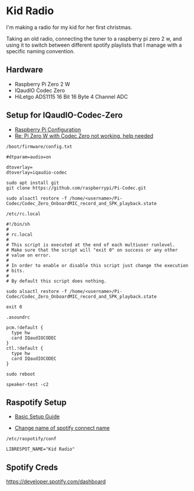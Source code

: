 # Kid Radio

I'm making a radio for my kid for her first christmas.

Taking an old radio, connecting the tuner to a raspberry pi zero 2 w, and using it to switch between different spotify playlists that I manage with a specific naming convention.

## Hardware

- Raspberry Pi Zero 2 W 
- IQaudIO Codec Zero
- HiLetgo ADS1115 16 Bit 16 Byte 4 Channel ADC

## Setup for IQaudIO-Codec-Zero

- [Raspberry Pi Configuration](https://www.raspberrypi.com/documentation/accessories/audio.html#configuration)
- [Re: Pi Zero W with Codec Zero not working, help needed](https://forums.raspberrypi.com/viewtopic.php?t=351641#p2108752)

`/boot/firmware/config.txt`

```
#dtparam=audio=on

dtoverlay=
dtoverlay=iqaudio-codec
```

```
sudo apt install git
git clone https://github.com/raspberrypi/Pi-Codec.git
```

```
sudo alsactl restore -f /home/<username>/Pi-Codec/Codec_Zero_OnboardMIC_record_and_SPK_playback.state
```

`/etc/rc.local`

```
#!/bin/sh
#
# rc.local
#
# This script is executed at the end of each multiuser runlevel.
# Make sure that the script will "exit 0" on success or any other
# value on error.
#
# In order to enable or disable this script just change the execution
# bits.
#
# By default this script does nothing.

sudo alsactl restore -f /home/<username>/Pi-Codec/Codec_Zero_OnboardMIC_record_and_SPK_playback.state

exit 0
```

`.asoundrc`

```
pcm.!default {
  type hw
  card IQaudIOCODEC
}
ctl.!default {
  type hw
  card IQaudIOCODEC
}
```

```
sudo reboot
```

```
speaker-test -c2
```

## Raspotify Setup

- [Basic Setup Guide](https://github.com/dtcooper/raspotify/wiki/Basic-Setup-Guide)

- [Change name of spotify connect name](https://github.com/dtcooper/raspotify/issues/667)

`/etc/raspotify/conf`

```
LIBRESPOT_NAME="Kid Radio"
```

## Spotify Creds

https://developer.spotify.com/dashboard